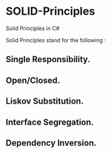 # SOLID-Principles
Solid Principles in C# 

Solid Principles stand for the following : 

## Single Responsibility.
## Open/Closed.
## Liskov Substitution.
## Interface Segregation.
## Dependency Inversion.
